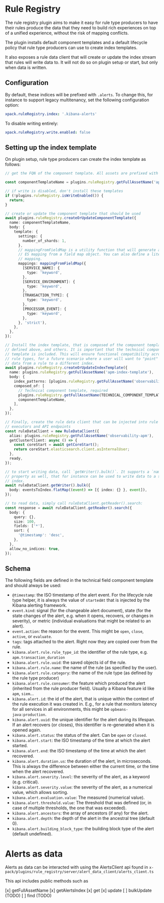 # Rule Registry

The rule registry plugin aims to make it easy for rule type producers to have their rules produce the data that they need to build rich experiences on top of a unified experience, without the risk of mapping conflicts.

The plugin installs default component templates and a default lifecycle policy that rule type producers can use to create index templates.

It also exposes a rule data client that will create or update the index stream that rules will write data to. It will not do so on plugin setup or start, but only when data is written.

## Configuration

By default, these indices will be prefixed with `.alerts`. To change this, for instance to support legacy multitenancy, set the following configuration option:

```yaml
xpack.ruleRegistry.index: '.kibana-alerts'
```

To disable writing entirely:

```yaml
xpack.ruleRegistry.write.enabled: false
```

## Setting up the index template

On plugin setup, rule type producers can create the index template as follows:

```ts
// get the FQN of the component template. All assets are prefixed with the configured `index` value, which is `.alerts` by default.

const componentTemplateName = plugins.ruleRegistry.getFullAssetName('apm-mappings');

// if write is disabled, don't install these templates
if (!plugins.ruleRegistry.isWriteEnabled()) {
  return;
}

// create or update the component template that should be used
await plugins.ruleRegistry.createOrUpdateComponentTemplate({
  name: componentTemplateName,
  body: {
    template: {
      settings: {
        number_of_shards: 1,
      },
      // mappingFromFieldMap is a utility function that will generate an
      // ES mapping from a field map object. You can also define a literal
      // mapping.
      mappings: mappingFromFieldMap({
        [SERVICE_NAME]: {
          type: 'keyword',
        },
        [SERVICE_ENVIRONMENT]: {
          type: 'keyword',
        },
        [TRANSACTION_TYPE]: {
          type: 'keyword',
        },
        [PROCESSOR_EVENT]: {
          type: 'keyword',
        },
      }, 'strict'),
    },
  },
});

// Install the index template, that is composed of the component template
// defined above, and others. It is important that the technical component
// template is included. This will ensure functional compatibility across
// rule types, for a future scenario where a user will want to "point" the
// data from a rule to a different index.
await plugins.ruleRegistry.createOrUpdateIndexTemplate({
  name: plugins.ruleRegistry.getFullAssetName('apm-index-template'),
  body: {
    index_patterns: [plugins.ruleRegistry.getFullAssetName('observability-apm*')],
    composed_of: [
      // Technical component template, required
      plugins.ruleRegistry.getFullAssetName(TECHNICAL_COMPONENT_TEMPLATE_NAME),
      componentTemplateName,
    ],
  },
});

// Finally, create the rule data client that can be injected into rule type
// executors and API endpoints
const ruleDataClient = new RuleDataClient({
  alias: plugins.ruleRegistry.getFullAssetName('observability-apm'),
  getClusterClient: async () => {
    const coreStart = await getCoreStart();
    return coreStart.elasticsearch.client.asInternalUser;
  },
  ready,
});

// to start writing data, call `getWriter().bulk()`. It supports a `namespace`
// property as well, that for instance can be used to write data to a space-specific
// index.
await ruleDataClient.getWriter().bulk({
  body: eventsToIndex.flatMap((event) => [{ index: {} }, event]),
});

// to read data, simply call ruleDataClient.getReader().search:
const response = await ruleDataClient.getReader().search({
  body: {
    query: {},
    size: 100,
    fields: ['*'],
    sort: {
      '@timestamp': 'desc',
    },
  },
  allow_no_indices: true,
});
```

## Schema

The following fields are defined in the technical field component template and should always be used:

- `@timestamp`: the ISO timestamp of the alert event. For the lifecycle rule type helper, it is always the value of `startedAt` that is injected by the Kibana alerting framework.
- `event.kind`: signal (for the changeable alert document), state (for the state changes of the alert, e.g. when it opens, recovers, or changes in severity), or metric (individual evaluations that might be related to an alert).
- `event.action`: the reason for the event. This might be `open`, `close`, `active`, or `evaluate`.
- `tags`: tags attached to the alert. Right now they are copied over from the rule.
- `kibana.alert.rule.rule_type_id`: the identifier of the rule type, e.g. `apm.transaction_duration`
- `kibana.alert.rule.uuid`: the saved objects id of the rule.
- `kibana.alert.rule.name`: the name of the rule (as specified by the user).
- `kibana.alert.rule.category`: the name of the rule type (as defined by the rule type producer)
- `kibana.alert.rule.consumer`: the feature which produced the alert (inherited from the rule producer field). Usually a Kibana feature id like `apm`, `siem`...
- `kibana.alert.id`: the id of the alert, that is unique within the context of the rule execution it was created in. E.g., for a rule that monitors latency for all services in all environments, this might be `opbeans-java:production`.
- `kibana.alert.uuid`: the unique identifier for the alert during its lifespan. If an alert recovers (or closes), this identifier is re-generated when it is opened again.
- `kibana.alert.status`: the status of the alert. Can be `open` or `closed`.
- `kibana.alert.start`: the ISO timestamp of the time at which the alert started.
- `kibana.alert.end`: the ISO timestamp of the time at which the alert recovered.
- `kibana.alert.duration.us`: the duration of the alert, in microseconds. This is always the difference between either the current time, or the time when the alert recovered.
- `kibana.alert.severity.level`: the severity of the alert, as a keyword (e.g. critical).
- `kibana.alert.severity.value`: the severity of the alert, as a numerical value, which allows sorting.
- `kibana.alert.evaluation.value`: The measured (numerical value).
- `kibana.alert.threshold.value`: The threshold that was defined (or, in case of multiple thresholds, the one that was exceeded).
- `kibana.alert.ancestors`: the array of ancestors (if any) for the alert.
- `kibana.alert.depth`: the depth of the alert in the ancestral tree (default 0).
- `kibana.alert.building_block_type`: the building block type of the alert (default undefined).

# Alerts as data

Alerts as data can be interacted with using the AlertsClient api found in `x-pack/plugins/rule_registry/server/alert_data_client/alerts_client.ts`

This api includes public methods such as

[x] getFullAssetName
[x] getAlertsIndex
[x] get
[x] update
[ ] bulkUpdate (TODO)
[ ] find (TODO)
